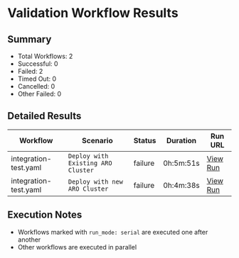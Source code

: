 # Validation Workflow Results

## Summary
- Total Workflows: 2
- Successful: 0
- Failed: 2
- Timed Out: 0
- Cancelled: 0
- Other Failed: 0

## Detailed Results

| Workflow | Scenario | Status | Duration | Run URL |
|----------|----------|---------|-----------|----------|
| integration-test.yaml | `Deploy with Existing ARO Cluster` | failure | 0h:5m:51s | [View Run](https://github.com/WASdev/azure.liberty.aro/actions/runs/18040253051) |
| integration-test.yaml | `Deploy with new ARO Cluster` | failure | 0h:4m:38s | [View Run](https://github.com/WASdev/azure.liberty.aro/actions/runs/18040406762) |


## Execution Notes
- Workflows marked with `run_mode: serial` are executed one after another
- Other workflows are executed in parallel
